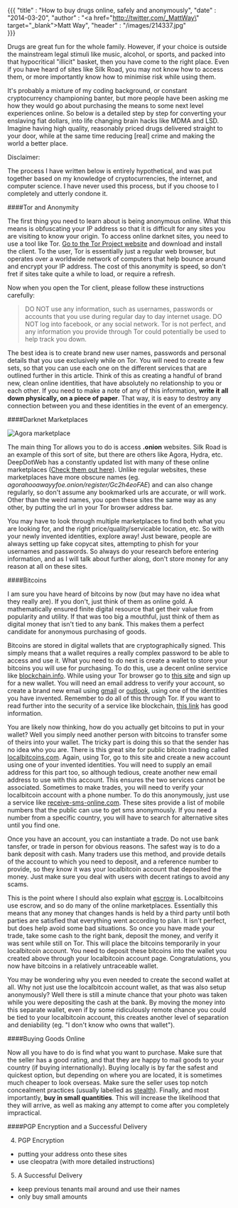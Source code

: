 {{{
	"title" : "How to buy drugs online, safely and anonymously",
	"date" : "2014-03-20",
    "author" : "<a href=\"http://twitter.com/_MattWay\" target=\"_blank\">Matt Way</a>",
    "header" : "/images/214337.jpg"    
}}}

Drugs are great fun for the whole family. However, if your choice is outside the mainstream legal stimuli like music, alcohol, or sports, and packed into that hypocritical "illicit" basket, then you have come to the right place. Even if you have heard of sites like Silk Road, you may not know how to access them, or more importantly know how to minimise risk while using them. 

It's probably a mixture of my coding background, or constant cryptocurrency championing banter, but more people have been asking me how they would go about purchasing the means to some next level experiences online. So below is a detailed step by step for converting your enslaving fiat dollars, into life changing brain hacks like MDMA and LSD. Imagine having high quality, reasonably priced drugs delivered straight to your door, while at the same time reducing [real] crime and making the world a better place.

<!-- preview -->

<div class="disclaimer">
Disclaimer:

The process I have written below is entirely hypothetical, and was put together based on my knowledge of cryptocurrencies, the internet, and computer science. I have never used this process, but if you choose to I completely and utterly condone it.
</div>

####Tor and Anonymity

The first thing you need to learn about is being anonymous online. What this means is obfuscating your IP address so that it is difficult for any sites you are visiting to know your origin. To access online darknet sites, you need to use a tool like Tor. [Go to the Tor Project website] and download and install the client. To the user, Tor is essentially just a regular web browser, but operates over a worldwide network of computers that help bounce around and encrypt your IP address. The cost of this anonymity is speed, so don't fret if sites take quite a while to load, or require a refresh.

[Go to the Tor Project website]: https://www.torproject.org/

Now when you open the Tor client, please follow these instructions carefully:

> DO NOT use any information, such as usernames, passwords or accounts that you use during regular day to day internet usage. DO NOT log into facebook, or any social network. Tor is not perfect, and any information you provide through Tor could potentially be used to help track you down.

The best idea is to create brand new user names, passwords and personal details that you use exclusively while on Tor. You will need to create a few sets, so that you can use each one on the different services that are outlined further in this article. Think of this as creating a handful of brand new, clean online identities, that have absolutely no relationship to you or each other. If you need to make a note of any of this information, **write it all down physically, on a piece of paper**. That way, it is easy to destroy any connection between you and these identities in the event of an emergency.


####Darknet Marketplaces

![Agora marketplace](/images/1.png)

The main thing Tor allows you to do is access **.onion** websites. Silk Road is an example of this sort of site, but there are others like Agora, Hydra, etc. DeepDotWeb has a constantly updated list with many of these online marketplaces ([Check them out here]). Unlike regular websites, these marketplaces have more obscure names (eg. *agorahooawayyfoe.onion/register/Gc2h4eoFAE*) and can also change regularly, so don't assume any bookmarked urls are accurate, or will work. Other than the weird names, you open these sites the same way as any other, by putting the url in your Tor browser address bar.

You may have to look through multiple marketplaces to find both what you are looking for, and the right price/quality/servicable location, etc. So with your newly invented identities, explore away! Just beware, people are always setting up fake copycat sites, attempting to phish for your usernames and passwords. So always do your research before entering information, and as I will talk about further along, don't store money for any reason at all on these sites.

[Check them out here]: http://www.deepdotweb.com/2013/10/28/updated-llist-of-hidden-marketplaces-tor-i2p/

####Bitcoins

I am sure you have heard of bitcoins by now (but may have no idea what they really are). If you don't, just think of them as online gold. A mathematically ensured finite digital resource that get their value from popularity and utility. If that was too big a mouthful, just think of them as digital money that isn't tied to any bank. This makes them a perfect candidate for anonymous purchasing of goods.

Bitcoins are stored in digital wallets that are cryptographically signed. This simply means that a wallet requires a really complex password to be able to access and use it. What you need to do next is create a wallet to store your bitcoins you will use for purchasing. To do this, use a decent online service like [blockchain.info](http://blockchain.info/wallet). While using your Tor browser go to [this site](http://blockchain.info/wallet) and sign up for a new wallet. You will need an email address to verify your account, so create a brand new email using [gmail](http://gmail.com) or [outlook](http://outlook.com), using one of the identities you have invented. Remember to do all of this through Tor. If you want to read further into the security of a service like blockchain, [this link] has good information.

[this link]: http://bitcoin.stackexchange.com/questions/5249/how-secure-is-blockchain-info

You are likely now thinking, how do you actually get bitcoins to put in your wallet? Well you simply need another person with bitcoins to transfer some of theirs into your wallet. The tricky part is doing this so that the sender has no idea who you are. There is this great site for public bitcoin trading called [localbitcoins.com](http://localbitcoins.com). Again, using Tor, go to this site and create a new account using one of your invented identities. You will need to supply an email address for this part too, so although tedious, create another new email address to use with this account. This ensures the two services cannot be associated. Sometimes to make trades, you will need to verify your localbitcoin account with a phone number. To do this anonymously, just use a service like [receive-sms-online.com](http://receive-sms-online.com/). These sites provide a list of mobile numbers that the public can use to get sms anonymously. If you need a number from a specific country, you will have to search for alternative sites until you find one.

Once you have an account, you can instantiate a trade. Do not use bank tansfer, or trade in person for obvious reasons. The safest way is to do a bank deposit with cash. Many traders use this method, and provide details of the account to which you need to deposit, and a reference number to provide, so they know it was your localbitcoin account that deposited the money. Just make sure you deal with users with decent ratings to avoid any scams.

This is the point where I should also explain what [escrow](http://en.wikipedia.org/wiki/Escrow) is. Localbitcoins use escrow, and so do many of the online marketplaces. Essentially this means that any money that changes hands is held by a third party until both parties are satisfied that everything went according to plan. It isn't perfect, but does help avoid some bad situations. So once you have made your trade, take some cash to the right bank, deposit the money, and verify it was sent while still on Tor. This will place the bitcoins temporarily in your localbitcoin account. You need to deposit these bitcoins into the wallet you created above through your localbitcoin account page. Congratulations, you now have bitcoins in a relatively untraceable wallet.

You may be wondering why you even needed to create the second wallet at all. Why not just use the localbitcoin account wallet, as that was also setup anonymously? Well there is still a minute chance that your photo was taken while you were depositing the cash at the bank. By moving the money into this separate wallet, even if by some ridiculously remote chance you could be tied to your localbitcoin account, this creates another level of separation and deniability (eg. "I don't know who owns that wallet").

####Buying Goods Online

Now all you have to do is find what you want to purchase. Make sure that the seller has a good rating, and that they are happy to mail goods to your country (if buying internationally). Buying locally is by far the safest and quickest option, but depending on where you are located, it is sometimes much cheaper to look overseas. Make sure the seller uses top notch concealment practices (usually labelled as [stealth](http://www.reddit.com/r/SilkRoad/comments/1eusom/what_in_your_experience_defines_good_stealth/)). Finally, and most importantly, **buy in small quantities**. This will increase the likelihood that they will arrive, as well as making any attempt to come after you completely impractical.

####PGP Encryption and a Successful Delivery



4. PGP Encryption

- putting your address onto these sites
- use cleopatra (with more detailed instructions)

5. A Successful Delivery

- keep previous tenants mail around and use their names
- only buy small amounts

